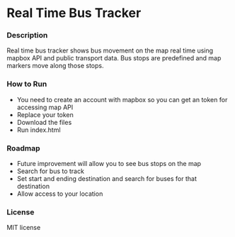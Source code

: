 # Real Time Bus Tracker

### Description
Real time bus tracker shows bus movement on the map real time using mapbox API and public transport data. 
Bus stops are predefined and map markers move along those stops. 

### How to Run
- You need to create an account with mapbox so you can get an token for accessing map API
- Replace your token
- Download the files 
- Run index.html

### Roadmap
- Future improvement will allow you to see bus stops on the map
- Search for bus to track
- Set start and ending destination and search for buses for that destination
- Allow access to your location

### License
MIT license
